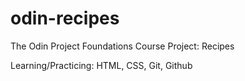 # odin-recipes
The Odin Project Foundations Course
Project: Recipes

Learning/Practicing: HTML, CSS, Git, Github